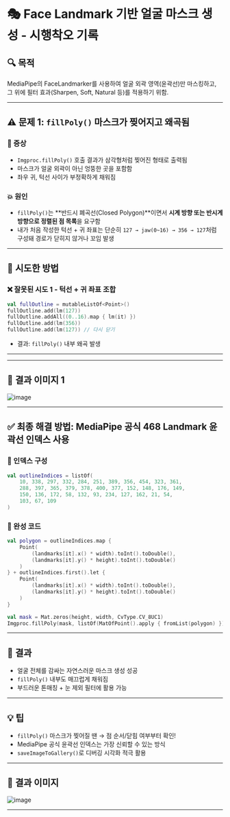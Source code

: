 # 🎭 Face Landmark 기반 얼굴 마스크 생성 - 시행착오 기록

## 🔍 목적

MediaPipe의 FaceLandmarker를 사용하여 얼굴 외곽 영역(윤곽선)만 마스킹하고,
그 위에 필터 효과(Sharpen, Soft, Natural 등)를 적용하기 위함.

---

## ⚠️ 문제 1: `fillPoly()` 마스크가 찢어지고 왜곡됨

### 🧩 증상

* `Imgproc.fillPoly()` 호출 결과가 삼각형처럼 찢어진 형태로 출력됨
* 마스크가 얼굴 외곽이 아닌 엉뚱한 곳을 포함함
* 좌우 귀, 턱선 사이가 부정확하게 채워짐

### 💥 원인

* `fillPoly()`는 \*\*반드시 폐곡선(Closed Polygon)\*\*이면서
  **시계 방향 또는 반시계 방향으로 정렬된 점 목록**을 요구함
* 내가 처음 작성한 턱선 + 귀 좌표는 단순히 `127 → jaw(0~16) → 356 → 127`처럼 구성돼
  경로가 닫히지 않거나 꼬임 발생

---

## 🧪 시도한 방법

### ❌ 잘못된 시도 1 - 턱선 + 귀 좌표 조합

```kotlin
val fullOutline = mutableListOf<Point>()
fullOutline.add(lm(127))
fullOutline.addAll((0..16).map { lm(it) })
fullOutline.add(lm(356))
fullOutline.add(lm(127)) // 다시 닫기
```

* 결과: `fillPoly()` 내부 왜곡 발생

---

---

## 📸 결과 이미지 1

![image](https://github.com/user-attachments/assets/caef97c5-afbb-40f1-b8f0-5ab9f7964a27)



---

## ✅ 최종 해결 방법: MediaPipe 공식 468 Landmark 윤곽선 인덱스 사용

### 📌 인덱스 구성

```kotlin
val outlineIndices = listOf(
    10, 338, 297, 332, 284, 251, 389, 356, 454, 323, 361,
    288, 397, 365, 379, 378, 400, 377, 152, 148, 176, 149,
    150, 136, 172, 58, 132, 93, 234, 127, 162, 21, 54,
    103, 67, 109
)
```

### 📌 완성 코드

```kotlin
val polygon = outlineIndices.map {
    Point(
        (landmarks[it].x() * width).toInt().toDouble(),
        (landmarks[it].y() * height).toInt().toDouble()
    )
} + outlineIndices.first().let {
    Point(
        (landmarks[it].x() * width).toInt().toDouble(),
        (landmarks[it].y() * height).toInt().toDouble()
    )
}

val mask = Mat.zeros(height, width, CvType.CV_8UC1)
Imgproc.fillPoly(mask, listOf(MatOfPoint().apply { fromList(polygon) }), Scalar(255.0))
```

---

## 🎯 결과

* 얼굴 전체를 감싸는 자연스러운 마스크 생성 성공
* `fillPoly()` 내부도 매끄럽게 채워짐
* 부드러운 톤매칭 + 눈 제외 필터에 활용 가능

---

## 💡 팁

* `fillPoly()` 마스크가 찢어질 땐 → 점 순서/닫힘 여부부터 확인!
* MediaPipe 공식 윤곽선 인덱스는 가장 신뢰할 수 있는 방식
* `saveImageToGallery()`로 디버깅 시각화 적극 활용

---

## 📸 결과 이미지

![image](https://github.com/user-attachments/assets/59b0d471-1327-4743-b5cf-1efb4b51f4ac)


---

